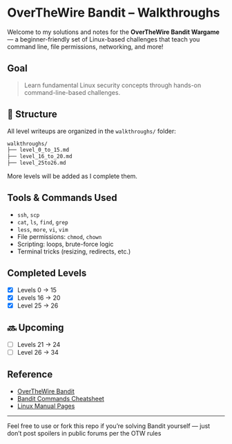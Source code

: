 # OverTheWire Bandit – Walkthroughs

Welcome to my solutions and notes for the **OverTheWire Bandit Wargame** — a beginner-friendly set of Linux-based challenges that teach you command line, file permissions, networking, and more!

## Goal

> Learn fundamental Linux security concepts through hands-on command-line-based challenges.

## 📂 Structure

All level writeups are organized in the `walkthroughs/` folder:

```bash
walkthroughs/
├── level_0_to_15.md
├── level_16_to_20.md
├── level_25to26.md
```

More levels will be added as I complete them.

## Tools & Commands Used

- `ssh`, `scp`
- `cat`, `ls`, `find`, `grep`
- `less`, `more`, `vi`, `vim`
- File permissions: `chmod`, `chown`
- Scripting: loops, brute-force logic
- Terminal tricks (resizing, redirects, etc.)

## Completed Levels

- [x] Levels 0 → 15
- [x] Levels 16 → 20
- [x] Level 25 → 26

## 🔜 Upcoming

- [ ] Levels 21 → 24
- [ ] Level 26 → 34

## Reference

- [OverTheWire Bandit](https://overthewire.org/wargames/bandit/)
- [Bandit Commands Cheatsheet](https://linuxcommand.org/)
- [Linux Manual Pages](https://man7.org/linux/man-pages/)

---

Feel free to use or fork this repo if you’re solving Bandit yourself — just don’t post spoilers in public forums per the OTW rules 
